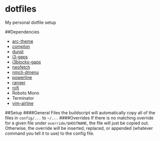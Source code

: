 # dotfiles
My personal dotfile setup

##Dependencies
 * [arc-theme](https://github.com/horst3180/arc-theme)
 * [compton](https://github.com/chjj/compton)
 * [dunst](https://github.com/knopwob/dunst)
 * [i3-gaps](https://github.com/Airblader/i3/tree/gaps)
 * [i3blocks-gaps](https://github.com/Airblader/i3blocks-gaps)
 * [neofetch](https://github.com/dylanaraps/neofetch)
 * [nmcli-dmenu](https://github.com/firecat53/nmcli-dmenu)
 * [powerline](https://github.com/powerline/powerline)
 * [ranger](https://github.com/ranger/ranger)
 * [rofi](https://github.com/DaveDavenport/rofi)
 * Roboto Mono
 * Terminator
 * [vim-airline](https://github.com/vim-airline/vim-airline)

##Setup
####General Files
the buildscript will automatically copy all of the files in `config/...` to `~/...`
####Overrides
If there is no matching override for a given file under `override/$HOSTNAME`, the file will just be copied out.
Otherwise, the override will be inserted, replaced, or appended (whatever command you tell it to use) to the config file.
